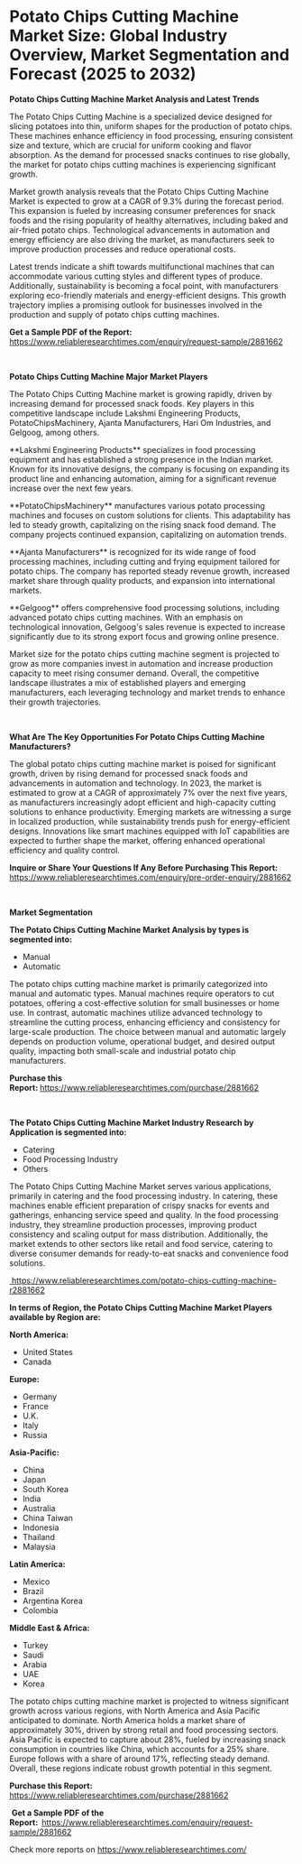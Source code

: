 <p><h1>Potato Chips Cutting Machine Market Size: Global Industry Overview, Market Segmentation and Forecast (2025 to 2032)</h1></p><p><strong>Potato Chips Cutting Machine Market Analysis and Latest Trends</strong></p>
<p><p>The Potato Chips Cutting Machine is a specialized device designed for slicing potatoes into thin, uniform shapes for the production of potato chips. These machines enhance efficiency in food processing, ensuring consistent size and texture, which are crucial for uniform cooking and flavor absorption. As the demand for processed snacks continues to rise globally, the market for potato chips cutting machines is experiencing significant growth.</p><p>Market growth analysis reveals that the Potato Chips Cutting Machine Market is expected to grow at a CAGR of 9.3% during the forecast period. This expansion is fueled by increasing consumer preferences for snack foods and the rising popularity of healthy alternatives, including baked and air-fried potato chips. Technological advancements in automation and energy efficiency are also driving the market, as manufacturers seek to improve production processes and reduce operational costs.</p><p>Latest trends indicate a shift towards multifunctional machines that can accommodate various cutting styles and different types of produce. Additionally, sustainability is becoming a focal point, with manufacturers exploring eco-friendly materials and energy-efficient designs. This growth trajectory implies a promising outlook for businesses involved in the production and supply of potato chips cutting machines.</p></p>
<p><strong>Get a Sample PDF of the Report:&nbsp;</strong> <a href="https://www.reliableresearchtimes.com/enquiry/request-sample/2881662?utm_campaign=3034&utm_medium=2&utm_source=Github&utm_content=ia&utm_term=12032025&utm_id=potato-chips-cutting-machine">https://www.reliableresearchtimes.com/enquiry/request-sample/2881662</a></p>
<p>&nbsp;</p>
<p><strong>Potato Chips Cutting Machine Major Market Players</strong></p>
<p><p>The Potato Chips Cutting Machine market is growing rapidly, driven by increasing demand for processed snack foods. Key players in this competitive landscape include Lakshmi Engineering Products, PotatoChipsMachinery, Ajanta Manufacturers, Hari Om Industries, and Gelgoog, among others.</p><p>**Lakshmi Engineering Products** specializes in food processing equipment and has established a strong presence in the Indian market. Known for its innovative designs, the company is focusing on expanding its product line and enhancing automation, aiming for a significant revenue increase over the next few years.</p><p>**PotatoChipsMachinery** manufactures various potato processing machines and focuses on custom solutions for clients. This adaptability has led to steady growth, capitalizing on the rising snack food demand. The company projects continued expansion, capitalizing on automation trends.</p><p>**Ajanta Manufacturers** is recognized for its wide range of food processing machines, including cutting and frying equipment tailored for potato chips. The company has reported steady revenue growth, increased market share through quality products, and expansion into international markets.</p><p>**Gelgoog** offers comprehensive food processing solutions, including advanced potato chips cutting machines. With an emphasis on technological innovation, Gelgoog's sales revenue is expected to increase significantly due to its strong export focus and growing online presence.</p><p>Market size for the potato chips cutting machine segment is projected to grow as more companies invest in automation and increase production capacity to meet rising consumer demand. Overall, the competitive landscape illustrates a mix of established players and emerging manufacturers, each leveraging technology and market trends to enhance their growth trajectories.</p></p>
<p>&nbsp;</p>
<p><strong>What Are The Key Opportunities For Potato Chips Cutting Machine Manufacturers?</strong></p>
<p><p>The global potato chips cutting machine market is poised for significant growth, driven by rising demand for processed snack foods and advancements in automation and technology. In 2023, the market is estimated to grow at a CAGR of approximately 7% over the next five years, as manufacturers increasingly adopt efficient and high-capacity cutting solutions to enhance productivity. Emerging markets are witnessing a surge in localized production, while sustainability trends push for energy-efficient designs. Innovations like smart machines equipped with IoT capabilities are expected to further shape the market, offering enhanced operational efficiency and quality control.</p></p>
<p><strong>Inquire or Share Your Questions If Any Before Purchasing This Report:</strong> <a href="https://www.reliableresearchtimes.com/enquiry/pre-order-enquiry/2881662?utm_campaign=3034&utm_medium=2&utm_source=Github&utm_content=ia&utm_term=12032025&utm_id=potato-chips-cutting-machine">https://www.reliableresearchtimes.com/enquiry/pre-order-enquiry/2881662</a></p>
<p>&nbsp;</p>
<p><strong>Market Segmentation</strong></p>
<p><strong>The Potato Chips Cutting Machine Market Analysis by types is segmented into:</strong></p>
<p><ul><li>Manual</li><li>Automatic</li></ul></p>
<p><p>The potato chips cutting machine market is primarily categorized into manual and automatic types. Manual machines require operators to cut potatoes, offering a cost-effective solution for small businesses or home use. In contrast, automatic machines utilize advanced technology to streamline the cutting process, enhancing efficiency and consistency for large-scale production. The choice between manual and automatic largely depends on production volume, operational budget, and desired output quality, impacting both small-scale and industrial potato chip manufacturers.</p></p>
<p><strong>Purchase this Report:&nbsp;</strong><a href="https://www.reliableresearchtimes.com/purchase/2881662?utm_campaign=3034&utm_medium=2&utm_source=Github&utm_content=ia&utm_term=12032025&utm_id=potato-chips-cutting-machine">https://www.reliableresearchtimes.com/purchase/2881662</a></p>
<p>&nbsp;</p>
<p><strong>The Potato Chips Cutting Machine Market Industry Research by Application is segmented into:</strong></p>
<p><ul><li>Catering</li><li>Food Processing Industry</li><li>Others</li></ul></p>
<p><p>The Potato Chips Cutting Machine Market serves various applications, primarily in catering and the food processing industry. In catering, these machines enable efficient preparation of crispy snacks for events and gatherings, enhancing service speed and quality. In the food processing industry, they streamline production processes, improving product consistency and scaling output for mass distribution. Additionally, the market extends to other sectors like retail and food service, catering to diverse consumer demands for ready-to-eat snacks and convenience food solutions.</p></p>
<p><a href="https://www.reliableresearchtimes.com/potato-chips-cutting-machine-r2881662?utm_campaign=3034&utm_medium=2&utm_source=Github&utm_content=ia&utm_term=12032025&utm_id=potato-chips-cutting-machine">&nbsp;https://www.reliableresearchtimes.com/potato-chips-cutting-machine-r2881662</a></p>
<p><strong>In terms of Region, the Potato Chips Cutting Machine Market Players available by Region are:</strong></p>
<p>
    <p> <strong> North America: </strong>
        <ul>
            <li>United States</li>
            <li>Canada</li>
        </ul>
        </p> 
    <p> <strong> Europe: </strong>
        <ul>
            <li>Germany</li>
            <li>France</li>
            <li>U.K.</li>
            <li>Italy</li>
            <li>Russia</li>
        </ul>
        </p> 
    <p> <strong> Asia-Pacific: </strong>
        <ul>
            <li>China</li>
            <li>Japan</li>
            <li>South Korea</li>
            <li>India</li>
            <li>Australia</li>
            <li>China Taiwan</li>
            <li>Indonesia</li>
            <li>Thailand</li>
            <li>Malaysia</li>
        </ul>
        </p> 
    <p> <strong> Latin America: </strong>
        <ul>
            <li>Mexico</li>
            <li>Brazil</li>
            <li>Argentina Korea</li>
            <li>Colombia</li>
        </ul>
        </p> 
    <p> <strong> Middle East & Africa: </strong>
        <ul>
            <li>Turkey</li>
            <li>Saudi</li>
            <li>Arabia</li>
            <li>UAE</li>
            <li>Korea</li>
        </ul>
    </p>
    </p>
<p><p>The potato chips cutting machine market is projected to witness significant growth across various regions, with North America and Asia Pacific anticipated to dominate. North America holds a market share of approximately 30%, driven by strong retail and food processing sectors. Asia Pacific is expected to capture about 28%, fueled by increasing snack consumption in countries like China, which accounts for a 25% share. Europe follows with a share of around 17%, reflecting steady demand. Overall, these regions indicate robust growth potential in this segment.</p></p>
<p><strong>Purchase this Report: </strong><a href="https://www.reliableresearchtimes.com/purchase/2881662?utm_campaign=3034&utm_medium=2&utm_source=Github&utm_content=ia&utm_term=12032025&utm_id=potato-chips-cutting-machine">https://www.reliableresearchtimes.com/purchase/2881662</a></p>
<p>&nbsp;<strong>Get a Sample PDF of the Report:&nbsp;&nbsp;</strong><a href="https://www.reliableresearchtimes.com/enquiry/request-sample/2881662?utm_campaign=3034&utm_medium=2&utm_source=Github&utm_content=ia&utm_term=12032025&utm_id=potato-chips-cutting-machine">https://www.reliableresearchtimes.com/enquiry/request-sample/2881662</a></p>
<p><strong></strong></p>
<p>Check more reports on <a href="https://www.reliableresearchtimes.com/?utm_campaign=3034&utm_medium=2&utm_source=Github&utm_content=ia&utm_term=12032025&utm_id=potato-chips-cutting-machine">https://www.reliableresearchtimes.com/</a></p>